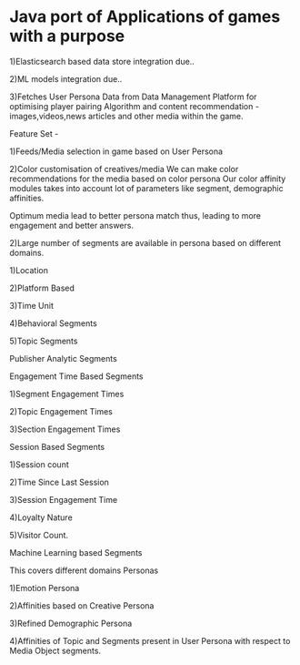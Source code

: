 # Java port of Applications of games with a purpose


1)Elasticsearch based data store integration due..

2)ML models integration due..

3)Fetches User Persona Data from Data Management Platform for optimising player pairing Algorithm and content recommendation - images,videos,news articles and other media within the game.


Feature Set - 

1)Feeds/Media selection in game based on User Persona

2)Color customisation of creatives/media
We can make color recommendations for the media based on color persona
Our color affinity modules takes into account lot of parameters like segment, demographic affinities.

Optimum media lead to better persona match thus, leading to more engagement and better answers.

2)Large number of segments are available in persona based on different domains.

1)Location

2)Platform Based

3)Time Unit

4)Behavioral Segments

5)Topic Segments

Publisher Analytic Segments

Engagement Time Based Segments

1)Segment Engagement Times

2)Topic Engagement Times

3)Section Engagement Times

Session Based Segments

1)Session count

2)Time Since Last Session

3)Session Engagement Time

4)Loyalty Nature

5)Visitor Count.

Machine Learning based Segments

This covers different domains Personas

1)Emotion Persona


2)Affinities based on Creative Persona


3)Refined Demographic Persona


4)Affinities of Topic and Segments present in User Persona with respect to Media Object segments.

